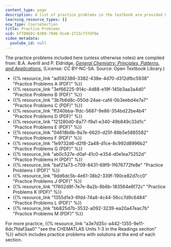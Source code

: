 ```yaml
---
content_type: page
description: A list of practice problems in the textbook are provided here.
learning_resource_types: []
ocw_type: CourseSection
title: Practice Problems
uid: bff80681-8388-78d6-9ce8-1723cf37df0e
video_metadata:
  youtube_id: null
---
```


The practice problems included here (unless otherwise notes) are compiled from: B.A. Averill and P. Eldridge, _[General Chemistry: Principles, Patterns, and Applications.](https://open.umn.edu/opentextbooks/textbooks/general-chemistry-principles-patterns-and-applications)_ (License: CC BY-NC-SA. Source: Open Textbook Library.)

*   {{% resource_link "ad592386-3382-438e-4d70-d312dfbc5938" "Practice Problems A (PDF)" %}}
*   {{% resource_link "3ef66225-914c-4d88-e19f-145b3aa3a4d0" "Practice Problems B (PDF)" %}}
*   {{% resource_link "3b7b6d8c-050d-24ae-caf4-0b3eebd4e7a7" "Practice Problems C (PDF)" %}}
*   {{% resource_link "ff240bba-1fdc-5687-9e86-354bd22be4b4" "Practice Problems D (PDF)" %}}
*   {{% resource_link "121280d0-8a77-f9a1-e340-49b849c33d1c" "Practice Problems E (PDF)" %}}
*   {{% resource_link "04618b6b-9a7e-6620-d25f-88b5e5885582" "Practice Problems F (PDF)" %}}
*   {{% resource_link "1e9732d6-d2f8-2a48-d1ce-8c992d8996b2" "Practice Problems G (PDF)" %}}
*   {{% resource_link "ab0c527e-d0af-41c0-e354-d0e1ea75252d" "Practice Problems H (PDF)" %}}
*   {{% resource_link "baf21a73-c709-8431-69f9-1f676772fe8e" "Practice Problems I (PDF)" %}}
*   {{% resource_link "9dd6dc5b-4e61-38b2-339f-190ce82d7cc0" "Practice Problems J (PDF)" %}}
*   {{% resource_link "f7602d8f-7e7e-8a2b-8b6b-183564e6f72c" "Practice Problems K (PDF)" %}}
*   {{% resource_link "1355d1e3-6fdd-74a8-4c44-56cc7d9c6484" "Practice Problems L (PDF)" %}}
*   {{% resource_link "bb825d7b-3532-a092-3239-ea20a47eac7b" "Practice Problems M (PDF)" %}}

For more practice, {{% resource_link "a3e7d35c-a442-1355-9e11-8dc7fdaf3aa0" "see the CHEMATLAS Units 1-3 in the Readings section" %}} which includes practice problems with solutions at the end of each section.